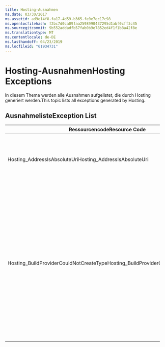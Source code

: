 ```yaml
---
title: Hosting-Ausnahmen
ms.date: 03/30/2017
ms.assetid: ad9e14f8-fa17-4d59-b365-fe0e7ec17c98
ms.openlocfilehash: f2bc7d0ca09faa2598990437295d1abf0cff3c45
ms.sourcegitcommit: 9b552addadfb57fab0b9e7852ed4f1f1b8a42f8e
ms.translationtype: MT
ms.contentlocale: de-DE
ms.lasthandoff: 04/23/2019
ms.locfileid: "61934731"
---
```

# <a name="hosting-exceptions"></a><span data-ttu-id="c3a7d-102">Hosting-Ausnahmen</span><span class="sxs-lookup"><span data-stu-id="c3a7d-102">Hosting Exceptions</span></span>
<span data-ttu-id="c3a7d-103">In diesem Thema werden alle Ausnahmen aufgelistet, die durch Hosting generiert werden.</span><span class="sxs-lookup"><span data-stu-id="c3a7d-103">This topic lists all exceptions generated by Hosting.</span></span>  
  
## <a name="exception-list"></a><span data-ttu-id="c3a7d-104">Ausnahmeliste</span><span class="sxs-lookup"><span data-stu-id="c3a7d-104">Exception List</span></span>  
  
|<span data-ttu-id="c3a7d-105">Ressourcencode</span><span class="sxs-lookup"><span data-stu-id="c3a7d-105">Resource Code</span></span>|<span data-ttu-id="c3a7d-106">Ressourcenzeichenfolge</span><span class="sxs-lookup"><span data-stu-id="c3a7d-106">Resource String</span></span>|  
|-------------------|---------------------|  
|<span data-ttu-id="c3a7d-107">Hosting_AddressIsAbsoluteUri</span><span class="sxs-lookup"><span data-stu-id="c3a7d-107">Hosting_AddressIsAbsoluteUri</span></span>|<span data-ttu-id="c3a7d-108">Die vollständige URI ist nicht zulässig.</span><span class="sxs-lookup"><span data-stu-id="c3a7d-108">The full URI is not allowed.</span></span> <span data-ttu-id="c3a7d-109">Vollständige URIs sind für die ServiceHostingEnvironment.EnsureServiceAvailable API nicht zulässig.</span><span class="sxs-lookup"><span data-stu-id="c3a7d-109">Full URIs are not allowed for the ServiceHostingEnvironment.EnsureServiceAvailable API.</span></span> <span data-ttu-id="c3a7d-110">Verwenden Sie für den entsprechenden Dienst einen virtuellen Pfad.</span><span class="sxs-lookup"><span data-stu-id="c3a7d-110">Use a virtual path for the corresponding service.</span></span>|  
|<span data-ttu-id="c3a7d-111">Hosting_BuildProviderCouldNotCreateType</span><span class="sxs-lookup"><span data-stu-id="c3a7d-111">Hosting_BuildProviderCouldNotCreateType</span></span>|<span data-ttu-id="c3a7d-112">Der angegebene CLR-Typ kann während der Kompilierung des Dienstes nicht geladen werden.</span><span class="sxs-lookup"><span data-stu-id="c3a7d-112">The specified CLR type cannot be loaded during service compilation.</span></span> <span data-ttu-id="c3a7d-113">Stellen Sie sicher, dass dieser Typ entweder in einer Quelldatei befindet sich in der Anwendung definiert ist \\Verzeichnis \App_Code, in einer kompilierten Assembly befindet sich in der Anwendung enthaltenen \\\bin Verzeichnis oder in einer Assembly im installierten vorhanden der Globaler Assemblycache.</span><span class="sxs-lookup"><span data-stu-id="c3a7d-113">Verify that this type is either defined in a source file located in the application's \\\App_Code directory, contained in a compiled assembly located in the application's \\\bin directory, or present in an assembly installed in the Global Assembly Cache.</span></span> <span data-ttu-id="c3a7d-114">Bei dem Typnamen wird die Groß- und Kleinschreibung berücksichtigt.</span><span class="sxs-lookup"><span data-stu-id="c3a7d-114">The type name is case-sensitive.</span></span> <span data-ttu-id="c3a7d-115">Die Verzeichnisse wie z. B. \\\App_Code und \\\bin muss sich im Stammverzeichnis der Anwendung befinden.</span><span class="sxs-lookup"><span data-stu-id="c3a7d-115">The directories such as \\\App_Code and \\\bin must be located in the application's root directory.</span></span> <span data-ttu-id="c3a7d-116">Die \\\App_Code und \\\bin Verzeichnisse können nicht in Unterverzeichnissen geschachtelt werden.</span><span class="sxs-lookup"><span data-stu-id="c3a7d-116">The \\\App_Code and \\\bin directories cannot be nested in subdirectories.</span></span>|

